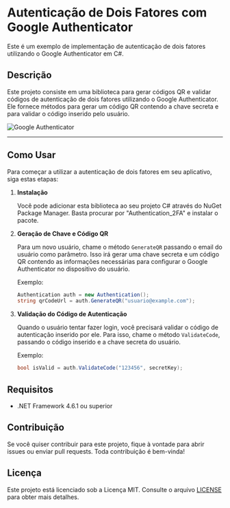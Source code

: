 # Autenticação de Dois Fatores com Google Authenticator

Este é um exemplo de implementação de autenticação de dois fatores utilizando o Google Authenticator em C#.

## Descrição

Este projeto consiste em uma biblioteca para gerar códigos QR e validar códigos de autenticação de dois fatores utilizando o Google Authenticator. Ele fornece métodos para gerar um código QR contendo a chave secreta e para validar o código inserido pelo usuário.

![Google Authenticator](https://upload.wikimedia.org/wikipedia/commons/thumb/e/e0/Google-authenticator-icon.svg/1200px-Google-authenticator-icon.svg.png)

---

## Como Usar

Para começar a utilizar a autenticação de dois fatores em seu aplicativo, siga estas etapas:

1. **Instalação**

    Você pode adicionar esta biblioteca ao seu projeto C# através do NuGet Package Manager. Basta procurar por "Authentication_2FA" e instalar o pacote.

2. **Geração de Chave e Código QR**

    Para um novo usuário, chame o método `GenerateQR` passando o email do usuário como parâmetro. Isso irá gerar uma chave secreta e um código QR contendo as informações necessárias para configurar o Google Authenticator no dispositivo do usuário.

    Exemplo:
    ```csharp
    Authentication auth = new Authentication();
    string qrCodeUrl = auth.GenerateQR("usuario@example.com");
    ```

3. **Validação do Código de Autenticação**

    Quando o usuário tentar fazer login, você precisará validar o código de autenticação inserido por ele. Para isso, chame o método `ValidateCode`, passando o código inserido e a chave secreta do usuário.

    Exemplo:
    ```csharp
    bool isValid = auth.ValidateCode("123456", secretKey);
    ```

## Requisitos

- .NET Framework 4.6.1 ou superior

## Contribuição

Se você quiser contribuir para este projeto, fique à vontade para abrir issues ou enviar pull requests. Toda contribuição é bem-vinda!

## Licença

Este projeto está licenciado sob a Licença MIT. Consulte o arquivo [LICENSE](LICENSE) para obter mais detalhes.

